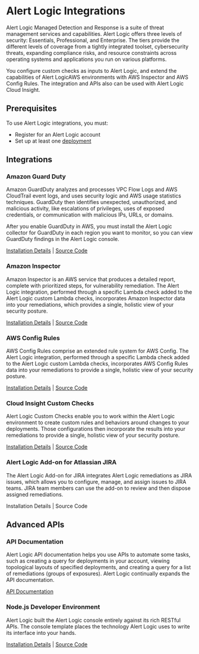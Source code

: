 # Alert Logic Integrations

Alert Logic Managed Detection and Response is a suite of threat management services and capabilities. Alert Logic offers three levels of security: Essentials, Professional, and Enterprise. The tiers provide the different levels of coverage from a tightly integrated toolset, cybersecurity threats, expanding compliance risks, and resource constraints across operating systems and applications you run on various platforms.

You configure custom checks as inputs to Alert Logic, and extend the capabilities of Alert LogicAWS environments with AWS Inspector and AWS Config Rules. The integration and APIs also can be used with Alert Logic Cloud Insight.

## Prerequisites

To use Alert Logic integrations, you must:

* Register for an Alert Logic account
* Set up at least one [deployment](../get-started/deployments.md)

## Integrations

### Amazon Guard Duty

Amazon GuardDuty analyzes and processes VPC Flow Logs and AWS CloudTrail event logs, and uses security logic and AWS usage statistics techniques. GuardDuty then identifies unexpected, unauthorized, and malicious activity, like escalations of privileges, uses of exposed credentials, or communication with malicious IPs, URLs, or domains.

After you enable GuardDuty in AWS, you must install the Alert Logic collector for GuardDuty in each region you want to monitor, so you can view GuardDuty findings in the Alert Logic console.

[Installation Details](https://github.com/alertlogic/cwe-collector/blob/master/cfn/README-GD.md) | [Source Code](https://github.com/alertlogic/cwe-collector/)

### Amazon Inspector

Amazon Inspector is an AWS service that produces a detailed report, complete with prioritized steps, for vulnerability remediation. The Alert Logic integration, performed through a specific Lambda check added to the Alert Logic custom Lambda checks, incorporates Amazon Inspector data into your remediations, which provides a single, holistic view of your security posture.

[Installation Details](https://github.com/alertlogic/ci_lambda_checks/blob/master/README.md) | [Source Code](https://github.com/alertlogic/ci_lambda_checks)

### AWS Config Rules

AWS Config Rules comprise an extended rule system for AWS Config. The Alert Logic integration, performed through a specific Lambda check added to the Alert Logic custom Lambda checks, incorporates AWS Config Rules data into your  remediations to provide a single, holistic view of your security posture.

[Installation Details](https://github.com/alertlogic/ci_lambda_checks/blob/master/README.md) | [Source Code](https://github.com/alertlogic/ci_lambda_checks)

### Cloud Insight Custom Checks

Alert Logic Custom Checks enable you to work within the Alert Logic environment to create custom rules and behaviors around changes to your  deployments. Those configurations then incorporate the results into your  remediations to provide a single, holistic view of your security posture.

[Installation Details](https://github.com/alertlogic/ci_lambda_checks/blob/master/README.md) | [Source Code](https://github.com/alertlogic/ci_lambda_checks)

### Alert Logic Add-on for Atlassian JIRA

The Alert Logic Add-on for JIRA integrates Alert Logic remediations as JIRA issues, which allows you to configure, manage, and assign issues to JIRA teams. JIRA team members can use the add-on to review and then dispose assigned remediations.

Installation Details | Source Code

## Advanced APIs

### API Documentation

Alert Logic API documentation helps you use  APIs to automate some tasks, such as creating a query for deployments in your account, viewing topological layouts of specified deployments, and creating a query for a list of remediations (groups of exposures). Alert Logic continually expands the API documentation.

[API Documentation](https://console.account.alertlogic.com/users/api/index.html)

### Node.js Developer Environment

Alert Logic built the Alert Logic console entirely against its rich RESTful APIs. The console template places the technology Alert Logic uses to write its interface into your hands.

[Installation Details](https://github.com/alertlogic/al_ui_template/blob/master/README.md) | [Source Code](https://github.com/alertlogic/al_ui_template)
